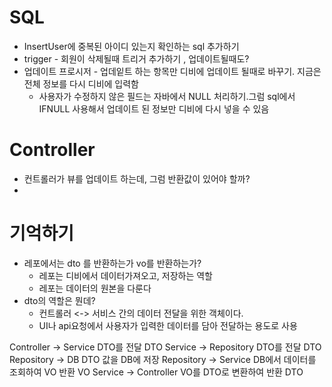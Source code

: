 # SQL

- InsertUser에 중복된 아이디 있는지 확인하는 sql 추가하기
- trigger - 회원이 삭제될때 트리거 추가하기 , 업데이트될때도?
- 업데이트 프로시저 - 업데잍트 하는 항목만 디비에 업데이트 될때로 바꾸기. 지금은 전체 정보를 다시 디비에 입력함
    - 사용자가 수정하지 않은 필드는 자바에서 NULL 처리하기.그럼 sql에서 IFNULL 사용해서 업데이트 된 정보만 디비에 다시 넣을 수 있음

# Controller 
- 컨트롤러가 뷰를 업데이트 하는데, 그럼 반환값이 있어야 할까? 
- 
# 기억하기

- 레포에서는 dto 를 반환하는가 vo를 반환하는가?
    - 레포는 디비에서 데이터가져오고, 저장하는 역할
    - 레포는 데이터의 원본을 다룬다
- dto의 역할은 뭔데?
    - 컨트롤러 <-> 서비스 간의 데이터 전달을 위한 객체이다.
    - UI나 api요청에서 사용자가 입력한 데이터를 담아 전달하는 용도로 사용

Controller → Service DTO를 전달 DTO
Service → Repository DTO를 전달 DTO
Repository → DB DTO 값을 DB에 저장 
Repository → Service DB에서 데이터를 조회하여 VO 반환 VO
Service → Controller VO를 DTO로 변환하여 반환 DTO